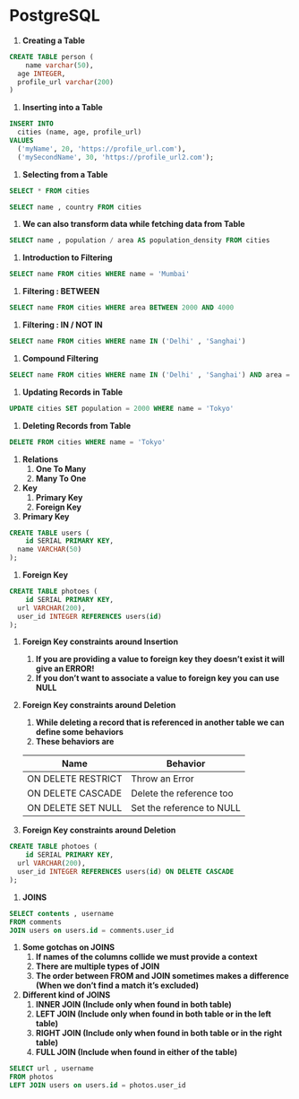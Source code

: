 # PostgreSQL

1. **Creating a Table**

```sql
CREATE TABLE person (
	name varchar(50),
  age INTEGER,
  profile_url varchar(200)
)
```

1. **Inserting into a Table**

```sql
INSERT INTO
  cities (name, age, profile_url)
VALUES
  ('myName', 20, 'https://profile_url.com'),
  ('mySecondName', 30, 'https://profile_url2.com');
```

1. **Selecting from a Table**

```sql
SELECT * FROM cities
```

```sql
SELECT name , country FROM cities
```

1. **We can also transform data while fetching data from Table**

```sql
SELECT name , population / area AS population_density FROM cities
```

1. **Introduction to Filtering**

```sql
SELECT name FROM cities WHERE name = 'Mumbai'
```

1. **Filtering : BETWEEN**

```sql
SELECT name FROM cities WHERE area BETWEEN 2000 AND 4000
```

1. **Filtering : IN / NOT IN**

```sql
SELECT name FROM cities WHERE name IN ('Delhi' , 'Sanghai')
```

1. **Compound Filtering**

```sql
SELECT name FROM cities WHERE name IN ('Delhi' , 'Sanghai') AND area = 2000
```

1. **Updating Records in Table**

```sql
UPDATE cities SET population = 2000 WHERE name = 'Tokyo'
```

1. **Deleting Records from Table**

```sql
DELETE FROM cities WHERE name = 'Tokyo'
```

1. **Relations**
    1. **One To Many**
    2. **Many To One**
2. **Key**
    1. **Primary Key**
    2. ******Foreign Key******
3. **Primary Key**

```sql
CREATE TABLE users (
	id SERIAL PRIMARY KEY,
  name VARCHAR(50)
);
```

1. **Foreign Key**

```sql
CREATE TABLE photoes (
	id SERIAL PRIMARY KEY,
  url VARCHAR(200),
  user_id INTEGER REFERENCES users(id)
);
```

1. ******Foreign Key constraints around Insertion******
    1. ******If you are providing a value to foreign key they doesn’t exist it will give an ERROR!******
    2. ********************************************************************If you don’t want to associate a value to foreign key you can use NULL********************************************************************
2. **********************************************Foreign Key constraints around Deletion**********************************************
    1. ************************While deleting a record that is referenced in another table we can define some behaviors************************ 
    2. ****************************************These behaviors are****************************************
    
    | Name | Behavior |
    | --- | --- |
    | ON DELETE RESTRICT | Throw an Error |
    | ON DELETE CASCADE | Delete the reference too |
    | ON DELETE SET NULL | Set the reference to NULL |
3. ****Foreign Key constraints around Deletion****

```sql
CREATE TABLE photoes (
	id SERIAL PRIMARY KEY,
  url VARCHAR(200),
  user_id INTEGER REFERENCES users(id) ON DELETE CASCADE
);
```

1. **JOINS**

```sql
SELECT contents , username 
FROM comments
JOIN users on users.id = comments.user_id
```

1. **************Some gotchas on JOINS**************
    1. **********************If names of the columns collide we must provide a context**********************
    2. **************************There are multiple types of JOIN**************************
    3. **************************The order between FROM and JOIN sometimes makes a difference (When we don’t find a match it’s excluded)**************************
2. ********Different kind of JOINS********
    1. ************************************************************************************INNER JOIN (Include only when found in both table)************************************************************************************
    2. ******LEFT  JOIN (Include only when found in both table or in the left table)******
    3. ******RIGHT  JOIN (Include only when found in both table or in the right table)******
    4. ********FULL JOIN (Include when found in either of the table)********

```sql
SELECT url , username
FROM photos
LEFT JOIN users on users.id = photos.user_id
```